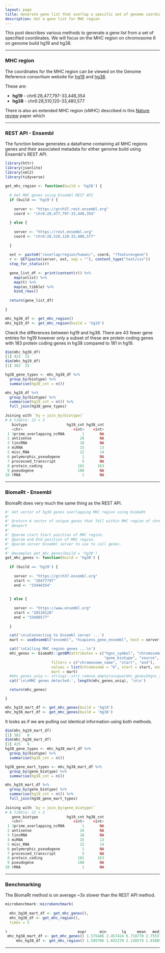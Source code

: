```yaml
---
layout: page
title: Generate gene list that overlap a specific set of genome coordinates
description: Get a gene list for MHC region
---
```


This post describes various methods to generate a gene list from a set of specified
coordinates. We will focus on the MHC region on chromosome 6 on genome build hg19 
and hg38.

***

### MHC region

The coordinates for the MHC region can be viewed on the Genome Reference consortium 
website for [hg19](https://www.ncbi.nlm.nih.gov/grc/human/regions/MHC?asm=GRCh37) and 
[hg38](https://www.ncbi.nlm.nih.gov/grc/human/regions/MHC). 

These are:

- **hg19** - chr6:28,477,797-33,448,354
- **hg38** - chr6:28,510,120-33,480,577

There is also an extended MHC region (xMHC) described in this 
[Nature review](https://www.nature.com/articles/nrg1489) paper which 

***

### REST API - Ensembl

The function below generates a dataframe containing all MHC regions genes and 
their associated metadata for either genome build using Ensembl's REST API.

```R
library(httr)
library(jsonlite)
library(xml2)
library(tidyverse)
  
get_mhc_region <- function(build = 'hg38') {
  
  # Get MHC genes using Ensembl REST API
  if (build == 'hg19') {
    
    server <- "https://grch37.rest.ensembl.org"
    coord <- "chr6:28,477,797-33,448,354"
    
  } else {
    
    server <- "https://rest.ensembl.org"
    coord <- "chr6:28,510,120-33,480,577"
    
  }
  
  ext <- paste0("/overlap/region/human/", coord, "?feature=gene")
  r <- GET(paste(server, ext, sep = ""), content_type("text/csv"))
  stop_for_status(r)
  
  gene_list_df <- print(content(r)) %>% 
    map(unlist) %>% 
    map(t) %>% 
    map(as_tibble) %>% 
    bind_rows() 
  
  return(gene_list_df)
  
}

mhc_hg38_df <- get_mhc_region()
mhc_hg19_df <- get_mhc_region(build = 'hg19')
```

Check the differences between hg19 and hg38. There are 43 fewer gene entries for hg19
however only a subset of these are protein coding genes with 183 protein coding genes 
in hg38 compared to 181 in hg19.

```R
dim(mhc_hg38_df)
[1] 425  15
dim(mhc_hg19_df)
[1] 382  15

hg38_gene_types <- mhc_hg38_df %>% 
  group_by(biotype) %>% 
  summarise(hg38_cnt = n())

mhc_hg19_df %>% 
  group_by(biotype) %>% 
  summarise(hg19_cnt = n()) %>%
  full_join(hg38_gene_types)
  
Joining with `by = join_by(biotype)`
# A tibble: 22 × 3
   biotype                  hg19_cnt hg38_cnt
   <chr>                       <int>    <int>
 1 3prime_overlapping_ncRNA        1       NA
 2 antisense                      26       NA
 3 lincRNA                        18       NA
 4 miRNA                          15       13
 5 misc_RNA                       12       14
 6 polymorphic_pseudogene          1       NA
 7 processed_transcript            5       NA
 8 protein_coding                181      183
 9 pseudogene                    106       NA
10 rRNA                            1       NA
```

***

### BiomaRt - Ensembl

BiomaRt does very much the same thing as the REST API.

```R
#' Get vector of hg38 genes overlapping MHC region using biomaRt
#'
#' @return A vector of unique genes that fall within MHC region of chr6.
#' @export
#'
#' @param start Start position of MHC region.
#' @param end End position of MHC region.
#' @param server Ensembl server to use to call genes.
#'
#' @examples get_mhc_genes(build = 'hg38')
get_mhc_genes <- function(build = 'hg38') {
  
  if (build == 'hg19') {
    
    server <- "https://grch37.ensembl.org"
    start <- "28477797"
    end <- "33448354"
    
    
  } else {
    
    server <- "https://www.ensembl.org"
    start = "28510120"
    end = "33480577"
    
  }

  cat('\n\nConnecting to Ensembl server ...')
  mart <- useEnsembl("ensembl", "hsapiens_gene_ensembl", host = server)

  cat('\nCalling MHC region genes ...\n')
  mhc_genes <- biomaRt::getBM(attributes = c("hgnc_symbol", "chromosome_name", "start_position", "end_position", 
                                             "gene_biotype", "source", "version", "ensembl_gene_id"),
                     filters = c("chromosome_name", "start", "end"),
                     values = list(chromosome = "6", start = start, end = end),
                     mart = mart)
  #mhc_genes_uniq <- stringi::stri_remove_empty(unique(mhc_genes$hgnc_symbol), na_empty = FALSE)
  cat('\n\nMHC genes detected:', length(mhc_genes_uniq), '\n\n')

  return(mhc_genes)

}

mhc_hg19_mart_df <- get_mhc_genes(build = 'hg19')
mhc_hg38_mart_df <- get_mhc_genes(build = 'hg38')
```

It looks as if we are pulling out identical information using both methods.

```R
dim(mhc_hg19_mart_df)
[1] 382   8
dim(mhc_hg38_mart_df)
[1] 425   8
hg38_gene_types <- mhc_hg38_mart_df %>% 
  group_by(biotype) %>% 
  summarise(hg38_cnt = n())

hg38_gene_mart_types <- mhc_hg38_mart_df %>% 
  group_by(gene_biotype) %>% 
  summarise(hg38_cnt = n())

mhc_hg19_mart_df %>% 
  group_by(gene_biotype) %>% 
  summarise(hg19_cnt = n()) %>%
  full_join(hg38_gene_mart_types)
  
Joining with `by = join_by(gene_biotype)`
# A tibble: 22 × 3
   gene_biotype             hg19_cnt hg38_cnt
   <chr>                       <int>    <int>
 1 3prime_overlapping_ncRNA        1       NA
 2 antisense                      26       NA
 3 lincRNA                        18       NA
 4 miRNA                          15       13
 5 misc_RNA                       12       14
 6 polymorphic_pseudogene          1       NA
 7 processed_transcript            5       NA
 8 protein_coding                181      183
 9 pseudogene                    106       NA
10 rRNA                            1       NA
```
***

### Benchmarking

The BiomaRt method is on average ~3x slower than the REST API method.

```R
microbenchmark::microbenchmark(
  
  mhc_hg38_mart_df <- get_mhc_genes(),
  mhc_hg38_df <- get_mhc_region(),
  times = 5
  
)                                expr      min       lq     mean   median       uq      max neval
 mhc_hg38_mart_df <- get_mhc_genes() 1.575486 2.457424 6.710770 2.755378 9.689827 17.07574     5
     mhc_hg38_df <- get_mhc_region() 1.595706 1.832278 2.138574 1.938852 1.991592  3.33444     5
```

***
